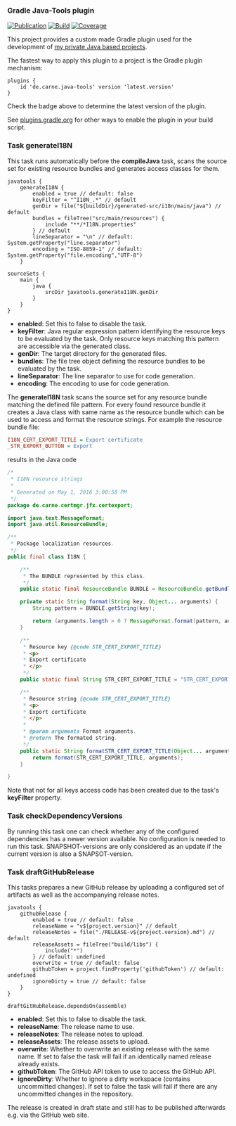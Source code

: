 ### Gradle Java-Tools plugin
[![Publication](https://img.shields.io/maven-central/v/de.carne/gradle-java-plugin)](https://search.maven.org/artifact/de.carne/gradle-java-plugin)
[![Build](https://github.com/hdecarne/gradle-java-plugin/actions/workflows/build-on-linux.yml/badge.svg)](https://github.com/hdecarne/gradle-java-plugin/actions)
[![Coverage](https://sonarcloud.io/api/project_badges/measure?project=de.carne%3Agradle-java-plugin&metric=coverage)](https://sonarcloud.io/dashboard?id=de.carne%3Agradle-java-plugin)  

This project provides a custom made Gradle plugin used for the development of [my private Java based projects](https://github.com/hdecarne/).

The fastest way to apply this plugin to a project is the Gradle plugin mechanism:
```Gradle
plugins {
	id 'de.carne.java-tools' version 'latest.version'
}
```
Check the badge above to determine the latest version of the plugin.

See [plugins.gradle.org](https://plugins.gradle.org/plugin/de.carne.java-tools) for other ways to enable the plugin in your build script.

### Task generateI18N
This task runs automatically before the __compileJava__ task, scans the source set for existing resource bundles and generates access classes for them.
```Gradle
javatools {
	generateI18N {
		enabled = true // default: false
		keyFilter = "^I18N_.*" // default
		genDir = file("${buildDir}/generated-src/i18n/main/java") // default
		bundles = fileTree("src/main/resources") {
			include "**/*I18N.properties"
		} // default
		lineSeparator = "\n" // default: System.getProperty("line.separator")
		encoding = "ISO-8859-1" // default: System.getProperty("file.encoding","UTF-8")
	}

sourceSets {
	main {
		java {
			srcDir javatools.generateI18N.genDir
		}
	}
}

```
* __enabled__: Set this to false to disable the task.
* __keyFilter__: Java regular expression pattern identifying the resource keys to be evaluated by the task. Only resource keys matching this pattern are accessible via the generated class.
* __genDir__: The target directory for the generated files.
* __bundles__: The file tree object defining the resource bundles to be evaluated by the task.
* __lineSeparator__: The line separator to use for code generation.
* __encoding__: The encoding to use for code generation.

The __generateI18N__ task scans the source set for any resource bundle matching the defined file pattern. For every found resource bundle it creates a Java class with same name as the resource bundle which can be used to access and format the resource strings. For example the resource bundle file:
```INI
I18N_CERT_EXPORT_TITLE = Export certificate
_STR_EXPORT_BUTTON = Export
```
results in the Java code
```Java
/*
 * I18N resource strings
 *
 * Generated on May 1, 2016 3:00:58 PM
 */
package de.carne.certmgr.jfx.certexport;

import java.text.MessageFormat;
import java.util.ResourceBundle;

/**
 * Package localization resources.
 */
public final class I18N {

	/**
	 * The BUNDLE represented by this class.
	 */
	public static final ResourceBundle BUNDLE = ResourceBundle.getBundle(I18N.class.getName());

	private static String format(String key, Object... arguments) {
		String pattern = BUNDLE.getString(key);

		return (arguments.length > 0 ? MessageFormat.format(pattern, arguments) : pattern);
	}

	/**
	 * Resource key {@code STR_CERT_EXPORT_TITLE}
	 * <p>
	 * Export certificate
	 * </p>
	 */
	public static final String STR_CERT_EXPORT_TITLE = "STR_CERT_EXPORT_TITLE";

	/**
	 * Resource string {@code STR_CERT_EXPORT_TITLE}
	 * <p>
	 * Export certificate
	 * </p>
	 *
	 * @param arguments Format arguments.
	 * @return The formated string.
	 */
	public static String formatSTR_CERT_EXPORT_TITLE(Object... arguments) {
		return format(STR_CERT_EXPORT_TITLE, arguments);
	}

}
```
Note that not for all keys access code has been created due to the task's __keyFilter__ property.

### Task checkDependencyVersions
By running this task one can check whether any of the configured dependencies has a newer version available.
No configuration is needed to run this task. SNAPSHOT-versions are only considered as an update if the current version
is also a SNAPSOT-version.

### Task draftGitHubRelease
This tasks prepares a new GitHub release by uploading a configured set of artifacts as well as the accompanying release notes.
```Gradle
javatools {
	githubRelease {
		enabled = true // default: false
		releaseName = "v${project.version}" // default
		releaseNotes = file("./RELEASE-v${project.version}.md") // default
		releaseAssets = fileTree("build/libs") {
			include("*")
		} // default: undefined
		overwrite = true // default: false
		githubToken = project.findProperty('githubToken') // default: undefined
		ignoreDirty = true // default: false
	}
}

draftGitHubRelease.dependsOn(assemble)

```
* __enabled__: Set this to false to disable the task.
* __releaseName__: The release name to use.
* __releaseNotes__: The release notes to upload.
* __releaseAssets__: The release assets to upload.
* __overwrite__: Whether to overwrite an existing release with the same name. If set to false the task will fail if an identically named release already exists.
* __githubToken__: The GitHub API token to use to access the GitHub API.
* __ignoreDirty__: Whether to ignore a dirty workspace (contains uncommitted changes). If set to false the task will fail if there are any uncommitted changes in the repository.

The release is created in draft state and still has to be published afterwards e.g. via the GitHub web site.
